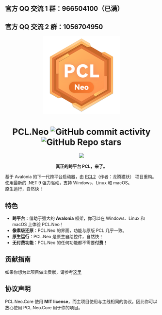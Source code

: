 ## 官方 QQ 交流 1 群：966504100（已满）
## 官方 QQ 交流 2 群：1056704950

<div align=center>

<img alt="Logo" src="/Icon.svg" width="256">

# PCL.Neo ![GitHub commit activity](https://img.shields.io/github/commit-activity/t/PCL-Community/PCL.Neo) ![GitHub Repo stars](https://img.shields.io/github/stars/PCL-Community/PCL.Neo)

[![](https://hits.zkitefly.eu.org/?tag=https://github.com/PCL-Community/PCL.Neo)](https://hits.zkitefly.eu.org/?tag=https://github.com/PCL-Community/PCL.Neo&web=true)

**真正的跨平台 PCL，来了。**

</div>

基于 Avalonia 的下一代跨平台启动器，由 [PCL2](https://github.com/Meloong-Git/PCL)（作者：龙腾猫跃） 项目重构。\
使用最新的 .NET 9 强力驱动，支持 Windows、Linux 和 macOS。\
原生运行，自然快！

## 特色

- **跨平台**：借助于强大的 **Avalonia** 框架，你可以在 Windows、Linux 和 macOS 上体验 PCL.Neo！
- **像素级还原**：PCL.Neo 的界面，功能与原版 PCL 几乎一致。
- **原生运行**：PCL.Neo 是原生自绘控件，自然快！
- **无付费功能**：PCL.Neo 的任何功能都不需要**付费**！

## 贡献指南

如果你想为此项目做出贡献，请参考[这里](docs/pcl_neo_contribution_guide.md)

## 协议声明

PCL.Neo.Core 使用 **MIT license**，而主项目使用与主线相同的协议。因此你可以放心使用 PCL.Neo.Core 用于你的项目。
